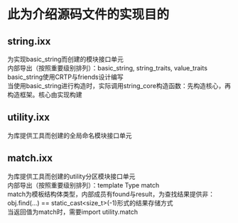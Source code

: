 # 此为介绍源码文件的实现目的

## string.ixx
为实现basic_string而创建的模块接口单元 <br>
内部导出（按照重要级别排列）：basic_string, string_traits, value_traits <br>
basic_string使用CRTP与friends设计编写 <br>
当使用basic_string进行构造时，实际调用string_core构造函数：先构造核心，再构造框架。核心由实现构建 <br>

## utility.ixx
为库提供工具而创建的全局命名模块接口单元

## match.ixx
为库提供工具而创建的utility分区模块接口单元 <br>
内部导出（按照重要级别排列）：template Type match <br>
match为模板结构体类型，内部成员有found与result，为查找结果提供非：obj.find(...) == static_cast<size_t>(-1)形式的结果存储方式 <br>
当返回值为match时，需要import utility.match